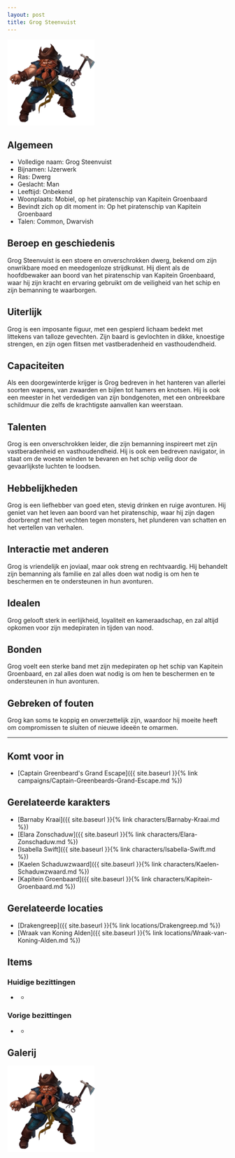 ```yaml
---
layout: post
title: Grog Steenvuist
---
```


<img src="../images/Grog Steenvuist.png" alt="Grog Steenvuist" width=200>

## Algemeen
* Volledige naam: Grog Steenvuist
* Bijnamen: IJzerwerk
* Ras: Dwerg
* Geslacht: Man
* Leeftijd: Onbekend
* Woonplaats: Mobiel, op het piratenschip van Kapitein Groenbaard
* Bevindt zich op dit moment in: Op het piratenschip van Kapitein Groenbaard
* Talen: Common, Dwarvish

## Beroep en geschiedenis
Grog Steenvuist is een stoere en onverschrokken dwerg, bekend om zijn onwrikbare moed en meedogenloze strijdkunst. Hij dient als de hoofdbewaker aan boord van het piratenschip van Kapitein Groenbaard, waar hij zijn kracht en ervaring gebruikt om de veiligheid van het schip en zijn bemanning te waarborgen.

## Uiterlijk
Grog is een imposante figuur, met een gespierd lichaam bedekt met littekens van talloze gevechten. Zijn baard is gevlochten in dikke, knoestige strengen, en zijn ogen flitsen met vastberadenheid en vasthoudendheid.

## Capaciteiten
Als een doorgewinterde krijger is Grog bedreven in het hanteren van allerlei soorten wapens, van zwaarden en bijlen tot hamers en knotsen. Hij is ook een meester in het verdedigen van zijn bondgenoten, met een onbreekbare schildmuur die zelfs de krachtigste aanvallen kan weerstaan.

## Talenten
Grog is een onverschrokken leider, die zijn bemanning inspireert met zijn vastberadenheid en vasthoudendheid. Hij is ook een bedreven navigator, in staat om de woeste winden te bevaren en het schip veilig door de gevaarlijkste luchten te loodsen.

## Hebbelijkheden
Grog is een liefhebber van goed eten, stevig drinken en ruige avonturen. Hij geniet van het leven aan boord van het piratenschip, waar hij zijn dagen doorbrengt met het vechten tegen monsters, het plunderen van schatten en het vertellen van verhalen.

## Interactie met anderen
Grog is vriendelijk en joviaal, maar ook streng en rechtvaardig. Hij behandelt zijn bemanning als familie en zal alles doen wat nodig is om hen te beschermen en te ondersteunen in hun avonturen.

## Idealen
Grog gelooft sterk in eerlijkheid, loyaliteit en kameraadschap, en zal altijd opkomen voor zijn medepiraten in tijden van nood.

## Bonden
Grog voelt een sterke band met zijn medepiraten op het schip van Kapitein Groenbaard, en zal alles doen wat nodig is om hen te beschermen en te ondersteunen in hun avonturen.

## Gebreken of fouten
Grog kan soms te koppig en onverzettelijk zijn, waardoor hij moeite heeft om compromissen te sluiten of nieuwe ideeën te omarmen.

---

## Komt voor in
* [Captain Greenbeard's Grand Escape]({{ site.baseurl }}{% link campaigns/Captain-Greenbeards-Grand-Escape.md %})

## Gerelateerde karakters
* [Barnaby Kraai]({{ site.baseurl }}{% link characters/Barnaby-Kraai.md %})
* [Elara Zonschaduw]({{ site.baseurl }}{% link characters/Elara-Zonschaduw.md %})
* [Isabella Swift]({{ site.baseurl }}{% link characters/Isabella-Swift.md %})
* [Kaelen Schaduwzwaard]({{ site.baseurl }}{% link characters/Kaelen-Schaduwzwaard.md %})
* [Kapitein Groenbaard]({{ site.baseurl }}{% link characters/Kapitein-Groenbaard.md %})

## Gerelateerde locaties
* [Drakengreep]({{ site.baseurl }}{% link locations/Drakengreep.md %})
* [Wraak van Koning Alden]({{ site.baseurl }}{% link locations/Wraak-van-Koning-Alden.md %})

## Items

### Huidige bezittingen
* -

### Vorige bezittingen
* -

## Galerij
<img src="../images/Grog Steenvuist.png" alt="Grog Steenvuist" width=200>
